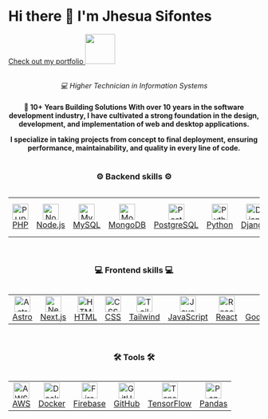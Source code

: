 # Hi there 👋 I'm Jhesua Sifontes

<a href="https://sjhesua.com"> 
 Check out my portfolio <img src="https://media2.giphy.com/media/v1.Y2lkPTc5MGI3NjExbWplNjIyd3VkcW1yeDl3NG41aDlnaGRmZ3QyeGJzODR2Yml5YWdlYyZlcD12MV9pbnRlcm5hbF9naWZfYnlfaWQmY3Q9Zw/iuzTZSoYDOQOhL1A8x/giphy.gif" width="60" />
</a>

<div align="center">
<br>
<p align="center">
  <em>💻 Higher Technician in Information Systems <br>
  </em>
</p>
</div>

<!--- A B O U T   M E --->

<h4 align="center">
    🚀 10+ Years Building Solutions
With over 10 years in the software development industry, I have cultivated a strong foundation in the design, development, and implementation of web and desktop applications.

I specialize in taking projects from concept to final deployment, ensuring performance, maintainability, and quality in every line of code.<br>
</h4>

#


<p align="center">
  <h3 align="center">⚙️ Backend skills ⚙️</h3>
  <a href="https://sjhesua.com">
    <div style="overflow-x: auto; white-space: nowrap;">
      <table>
        <tr>
          <td align="center">
            <img width="32px" src="https://www.sjhesua.com/images/svg/php-logo-white.svg" alt="PHP"><br>PHP
          </td>
          <td align="center">
            <img width="32px" src="https://www.sjhesua.com/images/svg/Node.js.svg" alt="Node.js"><br>Node.js
          </td>
          <td align="center">
            <img width="32px" src="https://www.sjhesua.com/images/svg/MySQL.svg" alt="MySQL"><br>MySQL
          </td>
          <td align="center">
            <img width="32px" src="https://www.sjhesua.com/images/svg/MongoDB.svg" alt="MongoDB"><br>MongoDB
          </td>
          <td align="center">
            <img width="32px" src="https://www.sjhesua.com/images/svg/PostgresSQL.svg" alt="PostgreSQL"><br>PostgreSQL
          </td>
          <td align="center">
            <img width="32px" src="https://www.sjhesua.com/images/svg/Python.svg" alt="Python"><br>Python
          </td>
          <td align="center">
            <img width="32px" src="https://www.sjhesua.com/images/svg/Django.svg" alt="Django"><br>Django
          </td>
          <td align="center">
            <img width="32px" src="https://www.sjhesua.com/images/svg/DjangoREST.svg" alt="Django REST"><br>Django REST
          </td>
          <td align="center">
            <img width="32px" src="https://www.sjhesua.com/images/svg/Flask.svg" alt="Flask"><br>Flask
          </td>
          <td align="center">
            <img width="32px" src="https://www.sjhesua.com/images/svg/NGINX.svg" alt="NGINX"><br>NGINX
          </td>
        </tr>
      </table>
    </div>
  </a>
</p>

#

<p align="center">
  <h3 align="center">💻 Frontend skills 💻</h3>
  <a href="https://sjhesua.com">
    <div style="overflow-x: auto; white-space: nowrap;">
      <table>
        <tr>
          <td align="center">
            <img width="32px" src="https://www.sjhesua.com/images/svg/astro-public.svg" alt="Astro"><br>Astro
          </td>
          <td align="center">
            <img width="32px" src="https://www.sjhesua.com/images/svg/Next.js.svg" alt="Next.js"><br>Next.js
          </td>
          <td align="center">
            <img width="32px" src="https://www.sjhesua.com/images/svg/HTML5.svg" alt="HTML5"><br>HTML
          </td>
          <td align="center">
            <img width="32px" src="https://www.sjhesua.com/images/svg/css3.svg" alt="CSS3"><br>CSS
          </td>
          <td align="center">
            <img width="32px" src="https://www.sjhesua.com/images/svg/TailwindCSS.svg" alt="Tailwind CSS"><br>Tailwind
          </td>
          <td align="center">
            <img width="32px" src="https://www.sjhesua.com/images/svg/JavaScript.svg" alt="JavaScript"><br>JavaScript
          </td>
          <td align="center">
            <img width="32px" src="https://www.sjhesua.com/images/svg/React.svg" alt="React"><br>React
          </td>
          <td align="center">
            <img width="32px" src="https://www.sjhesua.com/images/svg/GodotEngine.svg" alt="Godot Engine"><br>GodotEngine
          </td>
        </tr>
      </table>
    </div>
  </a>
</p>

#

<p align="center">
  <h3 align="center">🛠️ Tools 🛠️</h3>
  <a href="https://sjhesua.com">
    <div style="overflow-x: auto; white-space: nowrap;">
      <table>
        <tr>
          <td align="center">
            <img width="32px" src="https://www.sjhesua.com/images/svg/aws.svg" alt="AWS"><br>AWS
          </td>
          <td align="center">
            <img width="32px" src="https://www.sjhesua.com/images/svg/Docker.svg" alt="Docker"><br>Docker
          </td>
          <td align="center">
            <img width="32px" src="https://www.sjhesua.com/images/svg/Firebase.svg" alt="Firebase"><br>Firebase
          </td>
          <td align="center">
            <img width="32px" src="https://www.sjhesua.com/images/svg/GitHub.svg" alt="GitHub"><br>GitHub
          </td>
          <td align="center">
            <img width="32px" src="https://www.sjhesua.com/images/svg/TensorFlow.svg" alt="TensorFlow"><br>TensorFlow
          </td>
          <td align="center">
            <img width="32px" src="https://www.sjhesua.com/images/svg/Pandas.svg" alt="Pandas"><br>Pandas
          </td>
        </tr>
      </table>
    </div>
  </a>
</p>